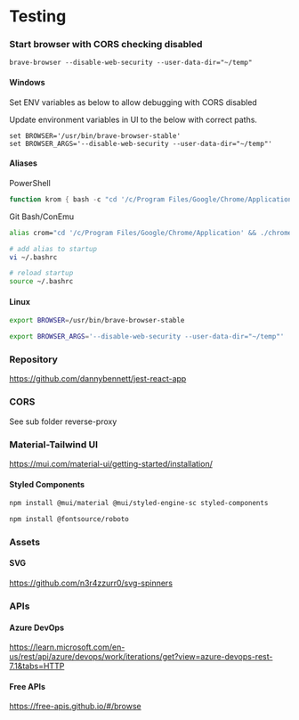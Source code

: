 # Testing


### Start browser with CORS checking disabled

```
brave-browser --disable-web-security --user-data-dir="~/temp"
```

#### Windows

Set ENV variables as below to allow debugging with CORS disabled

Update environment variables in UI to the below with correct paths.

```
set BROWSER='/usr/bin/brave-browser-stable'
set BROWSER_ARGS='--disable-web-security --user-data-dir="~/temp"'
```

#### Aliases

PowerShell

```powershell
function krom { bash -c "cd '/c/Program Files/Google/Chrome/Application' && ./chrome --disable-web-security --user-data-dir=/c/Users/dbenne6/Workspace --incognito" }
```

Git Bash/ConEmu

```bash
alias crom="cd '/c/Program Files/Google/Chrome/Application' && ./chrome --disable-web-security --user-data-dir=/c/Users/dbenne6/Workspace --incognito"

# add alias to startup
vi ~/.bashrc

# reload startup
source ~/.bashrc
```



#### Linux

```bash
export BROWSER=/usr/bin/brave-browser-stable

export BROWSER_ARGS='--disable-web-security --user-data-dir="~/temp"'
```




### Repository

https://github.com/dannybennett/jest-react-app


### CORS

See sub folder reverse-proxy



### Material-Tailwind UI

https://mui.com/material-ui/getting-started/installation/


#### Styled Components

```bash
npm install @mui/material @mui/styled-engine-sc styled-components

npm install @fontsource/roboto
```


### Assets

#### SVG

https://github.com/n3r4zzurr0/svg-spinners



### APIs

#### Azure DevOps

https://learn.microsoft.com/en-us/rest/api/azure/devops/work/iterations/get?view=azure-devops-rest-7.1&tabs=HTTP

#### Free APIs

https://free-apis.github.io/#/browse